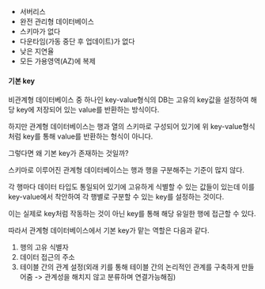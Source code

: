 - 서버리스
- 완전 관리형 데이터베이스
- 스키마가 없다
- 다운타임(가동 중단 후 업데이트)가 없다
- 낮은 지연율
- 모든 가용영역(AZ)에 복제

#### 기본 key
비관계형 데이터베이스 중 하나인 key-value형식의 DB는 고유의 key값을 설정하여 해당 key에 저장되어 있는 value를 반환하는 방식이다.

하지만 관계형 데이터베이스는 행과 열의 스키마로 구성되어 있기에 위 key-value형식처럼 key를 통해 value를 반환하는 형식이 아니다.

그렇다면 왜 기본 key가 존재하는 것일까?

스키마로 이루어진 관계형 데이터베이스는 행과 행을 구분해주는 기준이 많지 않다.

각 행마다 데이터 타입도 통일되어 있기에 고유하게 식별할 수 있는 값들이 있는데 이를 key-value에서 착안하여 각 행별로 구분할 수 있는 key를 설정하는 것이다.

이는 실제로 key처럼 작동하는 것이 아닌 key를 통해 해당 유일한 행에 접근할 수 있다.

따라서 관계형 데이터베이스에서 기본 key가 맡는 역할은 다음과 같다.
1. 행의 고유 식별자
2. 데이터 접근의 주소
3. 테이블 간의 관계 설정(외래 키를 통해 테이블 간의 논리적인 관계를 구축하게 만들어줌 -> 관계성을 해치지 않고 분류하며 연결가능해짐)
